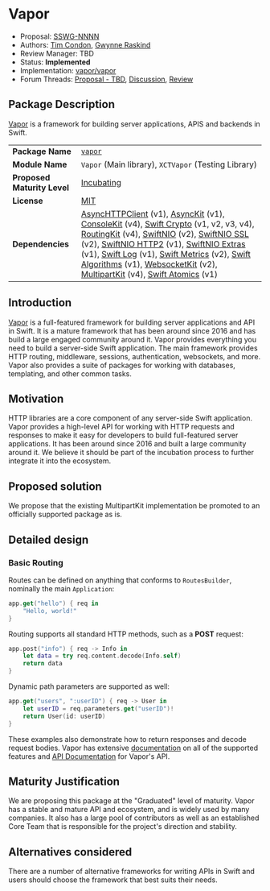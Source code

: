 # Vapor

* Proposal: [SSWG-NNNN](NNNN-vapor.md)
* Authors: [Tim Condon](https://github.com/0xTim), [Gwynne Raskind](https://github.com/gwynne)
* Review Manager: TBD
* Status: **Implemented**
* Implementation: [vapor/vapor](https://github.com/vapor/vapor)
* Forum Threads: [Proposal - TBD](), [Discussion](https://forums.swift.org/), [Review](https://forums.swift.org/)

## Package Description

[Vapor](https://www.vapor.codes) is a framework for building server applications, APIS and backends in Swift.

|  |  |
|--|--|
| **Package Name** | [`vapor`](https://github.com/vapor/vapor) |
| **Module Name** | `Vapor` (Main library), `XCTVapor` (Testing Library) |
| **Proposed Maturity Level** | [Incubating](https://github.com/swift-server/sswg/blob/main/process/incubation.md#process-diagram) |
| **License** | [MIT](https://github.com/vapor/vapor/blob/main/LICENSE) |
| **Dependencies** | [AsyncHTTPClient](https://github.com/swift-server/async-http-client.git) (v1), [AsyncKit](https://github.com/vapor/async-kit.git) (v1), [ConsoleKit](https://github.com/vapor/console-kit.git) (v4), [Swift Crypto](https://github.com/apple/swift-crypto.git) (v1, v2, v3, v4), [RoutingKit](https://github.com/vapor/routing-kit.git) (v4), [SwiftNIO](https://github.com/apple/swift-nio.git) (v2), [SwiftNIO SSL](https://github.com/apple/swift-nio-ssl.git) (v2), [SwiftNIO HTTP2](https://github.com/apple/swift-nio-http2.git) (v1), [SwiftNIO Extras](https://github.com/apple/swift-nio-extras.git) (v1), [Swift Log](https://github.com/apple/swift-log.git) (v1), [Swift Metrics](https://github.com/apple/swift-metrics.git) (v2), [Swift Algorithms](https://github.com/apple/swift-algorithms.git) (v1), [WebsocketKit](https://github.com/vapor/websocket-kit.git) (v2), [MultipartKit](https://github.com/vapor/multipart-kit.git) (v4), [Swift Atomics](https://github.com/apple/swift-atomics.git) (v1) |

## Introduction

[Vapor](https://www.vapor.codes) is a full-featured framework for building server applications and API in Swift. It is a mature framework that has been around since 2016 and has build a large engaged community around it. Vapor provides everything you need to build a server-side Swift application. The main framework provides HTTP routing, middleware, sessions, authentication, websockets, and more. Vapor also provides a suite of packages for working with databases, templating, and other common tasks.

## Motivation

HTTP libraries are a core component of any server-side Swift application. Vapor provides a high-level API for working with HTTP requests and responses to make it easy for developers to build full-featured server applications. It has been around since 2016 and built a large community around it. We believe it should be part of the incubation process to further integrate it into the ecosystem.

## Proposed solution

We propose that the existing MultipartKit implementation be promoted to an officially supported package as is.

## Detailed design

### Basic Routing

Routes can be defined on anything that conforms to `RoutesBuilder`, nominally the main `Application`:

```swift
app.get("hello") { req in
    "Hello, world!"
}
```

Routing supports all standard HTTP methods, such as a **POST** request:

```swift
app.post("info") { req -> Info in
    let data = try req.content.decode(Info.self)
    return data
}
```

Dynamic path parameters are supported as well:

```swift
app.get("users", ":userID") { req -> User in
    let userID = req.parameters.get("userID")!
    return User(id: userID)
}
```

These examples also demonstrate how to return responses and decode request bodies. Vapor has extensive [documentation](https://docs.vapor.codes) on all of the supported features and [API Documentation](https://api.vapor.codes) for Vapor's API.

## Maturity Justification

We are proposing this package at the "Graduated" level of maturity. Vapor has a stable and mature API and ecosystem, and is widely used by many companies. It also has a large pool of contributors as well as an established Core Team that is responsible for the project's direction and stability.

## Alternatives considered

There are a number of alternative frameworks for writing APIs in Swift and users should choose the framework that best suits their needs.
